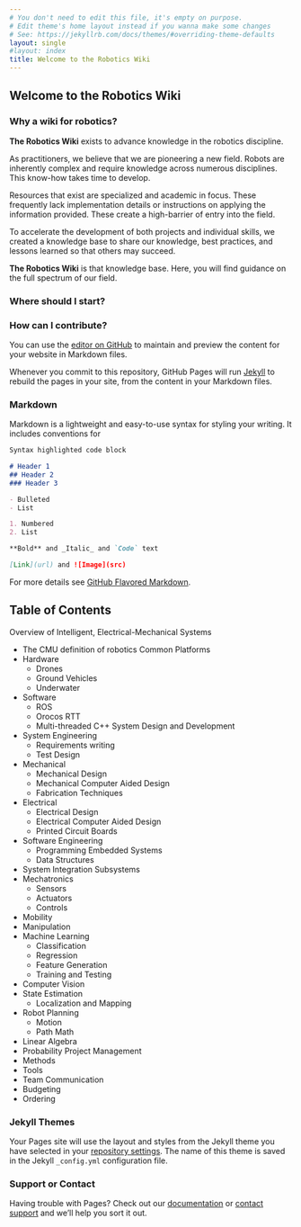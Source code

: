 ```yaml
---
# You don't need to edit this file, it's empty on purpose.
# Edit theme's home layout instead if you wanna make some changes
# See: https://jekyllrb.com/docs/themes/#overriding-theme-defaults
layout: single
#layout: index
title: Welcome to the Robotics Wiki
---
```


## Welcome to the Robotics Wiki

### Why a wiki for robotics?
**The Robotics Wiki** exists to advance knowledge in the robotics discipline.  

As practitioners, we believe that we are pioneering a new field.
Robots are inherently complex and require knowledge across numerous disciplines. This know-how takes time to develop.

Resources that exist are specialized and academic in focus. These frequently lack implementation details or instructions on applying the information provided.  These create a high-barrier of entry into the field.

To accelerate the development of both projects and individual skills, we created a knowledge base to share our knowledge, best practices, and lessons learned so that others may succeed.

**The Robotics Wiki** is that knowledge base. Here, you will find guidance on the full spectrum of our field.

### Where should I start?

### How can I contribute?


You can use the [editor on GitHub](https://github.com/smbryan/smbryan.github.io/edit/master/README.md) to maintain and preview the content for your website in Markdown files.

Whenever you commit to this repository, GitHub Pages will run [Jekyll](https://jekyllrb.com/) to rebuild the pages in your site, from the content in your Markdown files.

### Markdown

Markdown is a lightweight and easy-to-use syntax for styling your writing. It includes conventions for

```markdown
Syntax highlighted code block

# Header 1
## Header 2
### Header 3

- Bulleted
- List

1. Numbered
2. List

**Bold** and _Italic_ and `Code` text

[Link](url) and ![Image](src)
```

For more details see [GitHub Flavored Markdown](https://guides.github.com/features/mastering-markdown/).

## Table of Contents
Overview	of	Intelligent,	Electrical-Mechanical	Systems
- The	CMU	definition	of	robotics
Common	Platforms
- Hardware
  - Drones
  - Ground	Vehicles
  - Underwater
- Software
  - ROS
  - Orocos	RTT
  - Multi-threaded	C++
System	Design and Development
- System	Engineering
  - Requirements	writing
  - Test	Design
- Mechanical
  - Mechanical Design
  - Mechanical Computer Aided Design
  - Fabrication Techniques
- Electrical
  - Electrical Design
  - Electrical Computer Aided Design
  - Printed Circuit Boards
- Software	Engineering
  - Programming Embedded Systems
  - Data Structures
- System Integration
Subsystems
- Mechatronics
  - Sensors
  - Actuators
  - Controls
- Mobility
- Manipulation
- Machine	Learning
  - Classification
  - Regression
  - Feature	Generation
  - Training	and	Testing
- Computer	Vision
- State Estimation
  - Localization and	Mapping
- Robot	Planning
  - Motion
  - Path
Math
- Linear Algebra
- Probability
Project	Management
- Methods
- Tools
- Team	Communication
- Budgeting
- Ordering

### Jekyll Themes

Your Pages site will use the layout and styles from the Jekyll theme you have selected in your [repository settings](https://github.com/smbryan/smbryan.github.io/settings). The name of this theme is saved in the Jekyll `_config.yml` configuration file.

### Support or Contact

Having trouble with Pages? Check out our [documentation](https://help.github.com/categories/github-pages-basics/) or [contact support](https://github.com/contact) and we’ll help you sort it out.
